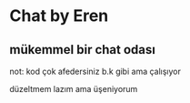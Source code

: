 Chat by Eren
============

mükemmel bir chat odası
-----------------------

not: kod çok afedersiniz b.k gibi ama çalışıyor

düzeltmem lazım ama üşeniyorum
